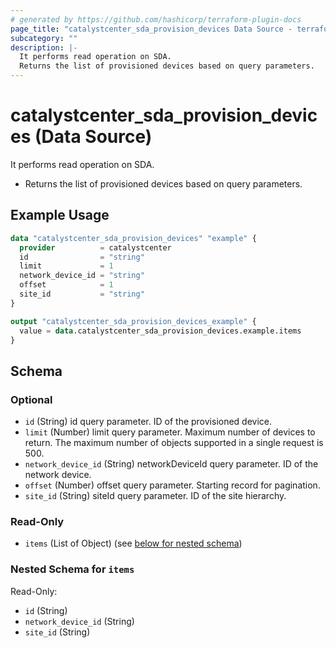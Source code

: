 ```yaml
---
# generated by https://github.com/hashicorp/terraform-plugin-docs
page_title: "catalystcenter_sda_provision_devices Data Source - terraform-provider-catalystcenter"
subcategory: ""
description: |-
  It performs read operation on SDA.
  Returns the list of provisioned devices based on query parameters.
---
```


# catalystcenter_sda_provision_devices (Data Source)

It performs read operation on SDA.

- Returns the list of provisioned devices based on query parameters.

## Example Usage

```terraform
data "catalystcenter_sda_provision_devices" "example" {
  provider          = catalystcenter
  id                = "string"
  limit             = 1
  network_device_id = "string"
  offset            = 1
  site_id           = "string"
}

output "catalystcenter_sda_provision_devices_example" {
  value = data.catalystcenter_sda_provision_devices.example.items
}
```

<!-- schema generated by tfplugindocs -->
## Schema

### Optional

- `id` (String) id query parameter. ID of the provisioned device.
- `limit` (Number) limit query parameter. Maximum number of devices to return. The maximum number of objects supported in a single request is 500.
- `network_device_id` (String) networkDeviceId query parameter. ID of the network device.
- `offset` (Number) offset query parameter. Starting record for pagination.
- `site_id` (String) siteId query parameter. ID of the site hierarchy.

### Read-Only

- `items` (List of Object) (see [below for nested schema](#nestedatt--items))

<a id="nestedatt--items"></a>
### Nested Schema for `items`

Read-Only:

- `id` (String)
- `network_device_id` (String)
- `site_id` (String)
